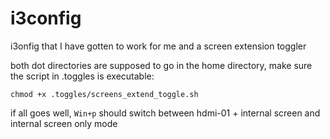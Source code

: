 # i3config
i3onfig that I have gotten to work for me and a screen extension toggler


both dot directories are supposed to go in the home directory, make sure the script in .toggles is executable:

`
chmod +x .toggles/screens_extend_toggle.sh
`

if all goes well, `Win+p` should switch between hdmi-01 + internal screen and internal screen only mode
